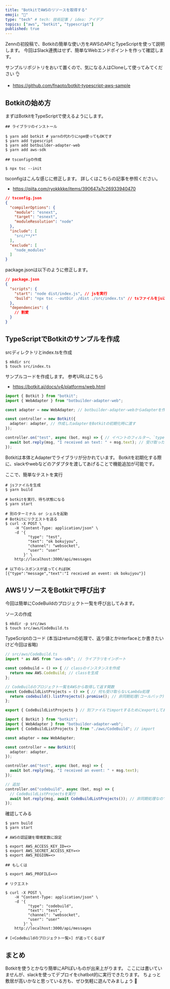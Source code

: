 ```yaml
---
title: "BotkitでAWSのリソースを取得する"
emoji: "🌟"
type: "tech" # tech: 技術記事 / idea: アイデア
topics: ["aws", "botkit", "typescript"]
published: true
---
```


Zennの初投稿で、Botkitの簡単な使い方をAWSのAPIとTypeScriptを使って説明します。
今回はSlack連携はせず、簡単なWebエンドポイントを作って確認します。

サンプルリポジトリをおいて置くので、気になる人はCloneして使ってみてください 👌

- https://github.com/fnaoto/botkit-typescript-aws-sample

## Botkitの始め方

まずはBotkitをTypeScriptで使えるようにします。

```shell
## ライブラリのインストール

$ yarn add botkit # yarnの代わりにnpm使ってもOKです
$ yarn add typescript
$ yarn add botbuilder-adapter-web
$ yarn add aws-sdk

## tsconfigの作成

$ npx tsc --init
```

tsconfigはこんな感じに修正します。
詳しくはこちらの記事を参照ください。
- https://qiita.com/ryokkkke/items/390647a7c26933940470

```json
// tsconfig.json
{
  "compilerOptions": {
    "module": "esnext",
    "target": "esnext",
    "moduleResolution": "node"
  },
  "include": [
    "src/**/*"
  ],
  "exclude": [
    "node_modules"
  ]
}
```

package.jsonは以下のように修正します。

```json
// package.json
{
  "scripts": {
    "start": "node dist/index.js", // jsを実行
    "build": "npx tsc --outDir ./dist ./src/index.ts" // tsファイルをjsにトランスパイル
  },
  "dependencies": {
    // 割愛
  }
}
```

## TypeScriptでBotkitのサンプルを作成

srcディレクトリとindex.tsを作成

```
$ mkdir src
$ touch src/index.ts
```

サンプルコードを作成します。
参考URLはこちら
- https://botkit.ai/docs/v4/platforms/web.html

```ts
import { Botkit } from "botkit";
import { WebAdapter } from "botbuilder-adapter-web";

const adapter = new WebAdapter; // botbuilder-adapter-webからadapterを作成

const controller = new Botkit({
  adapter: adapter, // 作成したadapterをBotkitの初期化時に渡す
});

controller.on("test", async (bot, msg) => { // イベントのフィルター、`type: test`で返信
  await bot.reply(msg, "I received an text: " + msg.text); // 受け取った`text:`の内容を返す
});
```

Botkitは本体とAdapterでライブラリが分かれています。
Botkitを初期化する際に、slackやwebなどのアダプタを渡してあげることで機能追加が可能です。

ここで、簡単なテストを実行

```shell
# jsファイルを生成
$ yarn build

# botkitを実行、待ち状態になる
$ yarn start

# 別のターミナル or シェルを起動
# Botkitにリクエストを送る
$ curl -X POST \
    -H "Content-Type: application/json" \
    -d '{
          "type": "test",
          "text": "ok bokujyou",
          "channel": "websocket",
          "user": "user"
        }' \
    http://localhost:3000/api/messages

# 以下のレスポンスが返ってくればOK
[{"type":"message","text":"I received an event: ok bokujyou"}]
```

## AWSリソースをBotkitで呼び出す

今回は簡単にCodeBuildのプロジェクト一覧を呼び出してみます。

ソースの作成

```
$ mkdir -p src/aws
$ touch src/aws/CodeBuild.ts
```

TypeScriptのコード
(本当はreturnの処理で、返り値とかinterfaceとか書きたいけど今回は省略)

```ts
// src/aws/CodeBuild.ts
import * as AWS from "aws-sdk"; // ライブラリをインポート

const codebuild = () => { // classのインスタンスを作成
  return new AWS.CodeBuild; // classを生成
};

// CodeBuildのプロジェクト一覧をAWSから取得して返す関数
const CodeBuildListProjects = () => { // 何も受け取らないLambda処理
  return codebuild().listProjects().promise(); // 非同期処理(コールバック)
};

export { CodeBuildListProjects } // 別ファイルでimportするためにexportしておく
```

```ts
import { Botkit } from "botkit";
import { WebAdapter } from "botbuilder-adapter-web";
import { CodeBuildListProjects } from "./aws/CodeBuild"; // import

const adapter = new WebAdapter;

const controller = new Botkit({
  adapter: adapter,
});

controller.on("test", async (bot, msg) => {
  await bot.reply(msg, "I received an event: " + msg.text);
});

// 追加
controller.on("codebuild", async (bot, msg) => {
  // CodeBuildListProjectsを実行
  await bot.reply(msg, await CodeBuildListProjects()); // 非同期処理なのでawaitを忘れない
});
```

確認してみる

```shell
$ yarn build
$ yarn start

# AWSの認証鍵を環境変数に設定

$ export AWS_ACCESS_KEY_ID=<>
$ export AWS_SECRET_ACCESS_KEY=<>
$ export AWS_REGION=<>

## もしくは

$ export AWS_PROFILE=<>

# リクエスト

$ curl -X POST \
    -H "Content-Type: application/json" \
    -d '{
          "type": "codebuild",
          "text": "test",     
          "channel": "websocket",
          "user": "user"
        }' \
    http://localhost:3000/api/messages

# [<CodeBuildのプロジェクト一覧>] が返ってくるはず
```

## まとめ

Botkitを使うとかなり簡単にAPIぽいものが出来上がります。
ここには書いていませんが、slackを使ってデプロイをchatbot的に実行できたります。
ちょっと敷居が高いかなと思っている方も、ぜひ気軽に遊んでみましょう 🎉
